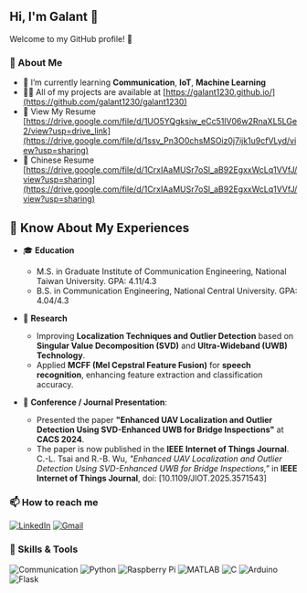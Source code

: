 ## Hi, I'm Galant 👋

Welcome to my GitHub profile! 🚀

### 🌱 About Me
- 🌱 I’m currently learning  **Communication**, **IoT**, **Machine Learning**
- 👨‍💻 All of my projects are available at [https://galant1230.github.io/](https://github.com/galant1230/galant1230)
- 📄 View My Resume [https://drive.google.com/file/d/1UO5YQgksiw_eCc51lV06w2RnaXL5LGe2/view?usp=drive_link](https://drive.google.com/file/d/1ssv_Pn3O0chsMSOiz0j7ijk1u9cfVLyd/view?usp=sharing)
- 📄 Chinese Resume [https://drive.google.com/file/d/1CrxIAaMUSr7oSl_aB92EgxxWcLq1VVfJ/view?usp=sharing](https://drive.google.com/file/d/1CrxIAaMUSr7oSl_aB92EgxxWcLq1VVfJ/view?usp=sharing)

## 📄 Know About My Experiences
- 🎓 **Education**  
  - M.S. in Graduate Institute of Communication Engineering, National Taiwan University. GPA: 4.11/4.3
  - B.S. in Communication Engineering, National Central University. GPA: 4.04/4.3

- 🔬 **Research**  
  - Improving **Localization Techniques and Outlier Detection** based on **Singular Value Decomposition
    (SVD)** and **Ultra-Wideband (UWB) Technology**. 
  - Applied **MCFF (Mel Cepstral Feature Fusion)** for **speech recognition**, enhancing feature
    extraction and classification accuracy. 

- 🎤 **Conference / Journal Presentation**:
  - Presented the paper **"Enhanced UAV Localization and Outlier Detection Using SVD-Enhanced UWB for Bridge Inspections"** at **CACS 2024**.
  - The paper is now published in the **IEEE Internet of Things Journal**.  
    C.-L. Tsai and R.-B. Wu, *"Enhanced UAV Localization and Outlier Detection Using SVD-Enhanced UWB for Bridge Inspections,"* in **IEEE Internet of Things Journal**, doi: [10.1109/JIOT.2025.3571543]


### 📫 How to reach me
[![LinkedIn](https://img.shields.io/badge/-LinkedIn-blue?logo=linkedin)](https://www.linkedin.com/in/galant-tsai-0488ab1b6/)
[![Gmail](https://img.shields.io/badge/-Gmail-D14836?logo=gmail&logoColor=white)](galant4456@gmail.com)


### 🔧 Skills & Tools
![Communication](https://img.shields.io/badge/-Communication-blue?style=flat-square)
![Python](https://img.shields.io/badge/-Python-3776AB?logo=python&logoColor=white)
![Raspberry Pi](https://img.shields.io/badge/-Raspberry%20Pi-C51A4A?logo=raspberrypi&logoColor=white)
![MATLAB](https://img.shields.io/badge/-MATLAB-0076A8?logo=mathworks&logoColor=white)
![C](https://img.shields.io/badge/-C-A8B9CC?logo=c&logoColor=white)
![Arduino](https://img.shields.io/badge/-Arduino-00979D?logo=arduino&logoColor=white)
![Flask](https://img.shields.io/badge/-Flask-000000?logo=flask&logoColor=white)


